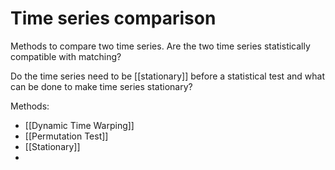 # Time series comparison

Methods to compare two time series. Are the two time series statistically compatible with matching?

Do the time series need to be [[stationary]] before a statistical test and what can be done to make time series stationary? 

Methods:
- [[Dynamic Time Warping]]
- [[Permutation Test]]
- [[Stationary]]
- 